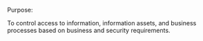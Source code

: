 Purpose:

To control access to information, information assets, and business processes based on business and security requirements.

<br/>
<br/>
